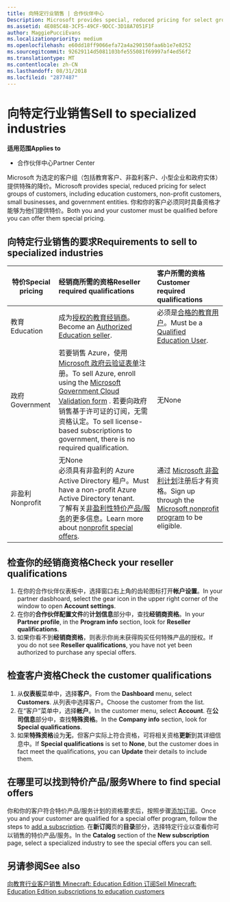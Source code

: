 ```yaml
---
title: 向特定行业销售 | 合作伙伴中心
Description: Microsoft provides special, reduced pricing for select groups of customers, including education customers, non-profit customers, and government users.
ms.assetid: 4E085C48-3CF5-49CF-9DCC-3D18A7051F1F
author: MaggiePucciEvans
ms.localizationpriority: medium
ms.openlocfilehash: e60dd18ff9066efa72a4a290150faa6b1e7e8252
ms.sourcegitcommit: 92629114d5081103bfe555081f69997af4ed56f2
ms.translationtype: MT
ms.contentlocale: zh-CN
ms.lasthandoff: 08/31/2018
ms.locfileid: "2877487"
---
```

# <a name="sell-to-specialized-industries"></a><span data-ttu-id="b5e5c-102">向特定行业销售</span><span class="sxs-lookup"><span data-stu-id="b5e5c-102">Sell to specialized industries</span></span>

**<span data-ttu-id="b5e5c-103">适用范围</span><span class="sxs-lookup"><span data-stu-id="b5e5c-103">Applies to</span></span>**

-  <span data-ttu-id="b5e5c-104">合作伙伴中心</span><span class="sxs-lookup"><span data-stu-id="b5e5c-104">Partner Center</span></span>

<span data-ttu-id="b5e5c-105">Microsoft 为选定的客户组（包括教育客户、非盈利客户、小型企业和政府实体）提供特殊的降价。</span><span class="sxs-lookup"><span data-stu-id="b5e5c-105">Microsoft provides special, reduced pricing for select groups of customers, including education customers, non-profit customers, small businesses, and government entities.</span></span> <span data-ttu-id="b5e5c-106">你和你的客户必须同时具备资格才能够为他们提供特价。</span><span class="sxs-lookup"><span data-stu-id="b5e5c-106">Both you and your customer must be qualified before you can offer them special pricing.</span></span> 

## <a name="requirements-to-sell-to-specialized-industries"></a><span data-ttu-id="b5e5c-107">向特定行业销售的要求</span><span class="sxs-lookup"><span data-stu-id="b5e5c-107">Requirements to sell to specialized industries</span></span>

|**<span data-ttu-id="b5e5c-108">特价</span><span class="sxs-lookup"><span data-stu-id="b5e5c-108">Special pricing</span></span>**   |**<span data-ttu-id="b5e5c-109">经销商所需的资格</span><span class="sxs-lookup"><span data-stu-id="b5e5c-109">Reseller required qualifications</span></span>**   |**<span data-ttu-id="b5e5c-110">客户所需的资格</span><span class="sxs-lookup"><span data-stu-id="b5e5c-110">Customer required qualifications</span></span>**   |
|----------------------------|:---------------------------------|:------------------------------------------|
|<span data-ttu-id="b5e5c-111">教育</span><span class="sxs-lookup"><span data-stu-id="b5e5c-111">Education</span></span>   |<span data-ttu-id="b5e5c-112">成为[授权的教育经销商](https://www.mepn.com)。</span><span class="sxs-lookup"><span data-stu-id="b5e5c-112">Become an [Authorized Education seller](https://www.mepn.com).</span></span>   | <span data-ttu-id="b5e5c-113">必须是[合格的教育用户](http://www.microsoftvolumelicensing.com/DocumentSearch.aspx?Mode=3&DocumentTypeId=7)。</span><span class="sxs-lookup"><span data-stu-id="b5e5c-113">Must be a [Qualified Education User](http://www.microsoftvolumelicensing.com/DocumentSearch.aspx?Mode=3&DocumentTypeId=7).</span></span>   |
|<span data-ttu-id="b5e5c-114">政府</span><span class="sxs-lookup"><span data-stu-id="b5e5c-114">Government</span></span>   |<span data-ttu-id="b5e5c-115">若要销售 Azure，使用 [Microsoft 政府云验证表单](http://azuregov.microsoft.com/csp)注册。</span><span class="sxs-lookup"><span data-stu-id="b5e5c-115">To sell Azure, enroll using the [Microsoft Government Cloud Validation form](http://azuregov.microsoft.com/csp) .</span></span> <span data-ttu-id="b5e5c-116">若要向政府销售基于许可证的订阅，无需资格认定。</span><span class="sxs-lookup"><span data-stu-id="b5e5c-116">To sell license-based subscriptions to government, there is no required qualification.</span></span>|   <span data-ttu-id="b5e5c-117">无</span><span class="sxs-lookup"><span data-stu-id="b5e5c-117">None</span></span>|
|<span data-ttu-id="b5e5c-118">非盈利</span><span class="sxs-lookup"><span data-stu-id="b5e5c-118">Nonprofit</span></span>  |<span data-ttu-id="b5e5c-119">无</span><span class="sxs-lookup"><span data-stu-id="b5e5c-119">None</span></span><br><span data-ttu-id="b5e5c-120">必须具有非盈利的 Azure Active Directory 租户。</span><span class="sxs-lookup"><span data-stu-id="b5e5c-120">Must have a non-profit Azure Active Directory tenant.</span></span><br><span data-ttu-id="b5e5c-121">了解有关[非盈利性特价产品/服务](https://assetsprod.microsoft.com/mpn/en-us/nonprofit-skus-in-csp-faq.pdf)的更多信息。</span><span class="sxs-lookup"><span data-stu-id="b5e5c-121">Learn more about [nonprofit special offers](https://assetsprod.microsoft.com/mpn/en-us/nonprofit-skus-in-csp-faq.pdf).</span></span>   |<span data-ttu-id="b5e5c-122">通过 [Microsoft 非盈利计划](https://nonprofit.microsoft.com/#/register)注册后才有资格。</span><span class="sxs-lookup"><span data-stu-id="b5e5c-122">Sign up through the [Microsoft nonprofit program](https://nonprofit.microsoft.com/#/register) to be eligible.</span></span>   |


## <a name="check-your-reseller-qualifications"></a><span data-ttu-id="b5e5c-123">检查你的经销商资格</span><span class="sxs-lookup"><span data-stu-id="b5e5c-123">Check your reseller qualifications</span></span>

1.  <span data-ttu-id="b5e5c-124">在你的合作伙伴仪表板中，选择窗口右上角的齿轮图标打开**帐户设置**。</span><span class="sxs-lookup"><span data-stu-id="b5e5c-124">In your partner dasbhoard, select the gear icon in the upper right corner of the window to open **Account settings**.</span></span>
2.  <span data-ttu-id="b5e5c-125">在你的**合作伙伴配置文件**的**计划信息**部分中，查找**经销商资格**。</span><span class="sxs-lookup"><span data-stu-id="b5e5c-125">In your **Partner profile**, in the **Program info** section, look for **Reseller qualifications**.</span></span>
3.  <span data-ttu-id="b5e5c-126">如果你看不到**经销商资格**，则表示你尚未获得购买任何特殊产品的授权。</span><span class="sxs-lookup"><span data-stu-id="b5e5c-126">If you do not see **Reseller qualifications**, you have not yet been authorized to purchase any special offers.</span></span>

## <a name="check-the-customer-qualifications"></a><span data-ttu-id="b5e5c-127">检查客户资格</span><span class="sxs-lookup"><span data-stu-id="b5e5c-127">Check the customer qualifications</span></span>

1.  <span data-ttu-id="b5e5c-128">从**仪表板**菜单中，选择**客户**。</span><span class="sxs-lookup"><span data-stu-id="b5e5c-128">From the **Dashboard** menu, select **Customers**.</span></span> <span data-ttu-id="b5e5c-129">从列表中选择客户。</span><span class="sxs-lookup"><span data-stu-id="b5e5c-129">Choose the customer from the list.</span></span>
2.  <span data-ttu-id="b5e5c-130">在“客户”菜单中，选择**帐户**。</span><span class="sxs-lookup"><span data-stu-id="b5e5c-130">In the customer menu, select **Account**.</span></span> <span data-ttu-id="b5e5c-131">在**公司信息**部分中，查找**特殊资格**。</span><span class="sxs-lookup"><span data-stu-id="b5e5c-131">In the **Company info** section, look for **Special qualifications**.</span></span>
3.  <span data-ttu-id="b5e5c-132">如果**特殊资格**设为**无**，但客户实际上符合资格，可将相关资格**更新**到其详细信息中。</span><span class="sxs-lookup"><span data-stu-id="b5e5c-132">If **Special qualifications** is set to **None**, but the customer does in fact meet the qualifications, you can **Update** their details to include them.</span></span>

## <a name="where-to-find-special-offers"></a><span data-ttu-id="b5e5c-133">在哪里可以找到特价产品/服务</span><span class="sxs-lookup"><span data-stu-id="b5e5c-133">Where to find special offers</span></span>

<span data-ttu-id="b5e5c-134">你和你的客户符合特价产品/服务计划的资格要求后，按照步骤[添加订阅](create-a-new-subscription.md)。</span><span class="sxs-lookup"><span data-stu-id="b5e5c-134">Once you and your customer are qualified for a special offer program, follow the steps to [add a subscription](create-a-new-subscription.md).</span></span> <span data-ttu-id="b5e5c-135">在**新订阅**页的**目录**部分，选择特定行业以查看你可以销售的特价产品/服务。</span><span class="sxs-lookup"><span data-stu-id="b5e5c-135">In the **Catalog** section of the **New subscription** page, select a specialized industry to see the special offers you can sell.</span></span>

## <a name="see-also"></a><span data-ttu-id="b5e5c-136">另请参阅</span><span class="sxs-lookup"><span data-stu-id="b5e5c-136">See also</span></span>

[<span data-ttu-id="b5e5c-137">向教育行业客户销售 Minecraft: Education Edition 订阅</span><span class="sxs-lookup"><span data-stu-id="b5e5c-137">Sell Minecraft: Education Edition subscriptions to education customers</span></span>](minecraft-subscriptions.md)


 

 

 



